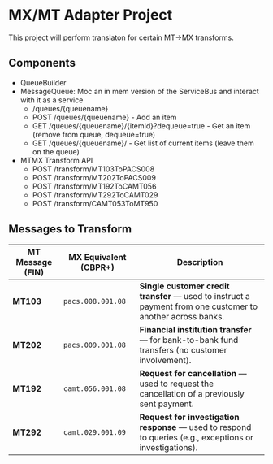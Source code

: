 # MX/MT Adapter Project

This project will perform translaton for certain MT->MX transforms.

## Components

- QueueBuilder
- MessageQueue: Moc an in mem version of the ServiceBus and interact with it as a service
  - /queues/{queuename}
  - POST /queues/{queuename} - Add an item
  - GET  /queues/{queuename}/{itemId}?dequeue=true - Get an item (remove from queue, dequeue=true)
  - GET  /queues/{queuename}/ - Get list of current items (leave them on the queue)
- MTMX Transform API
  - POST /transform/MT103ToPACS008
  - POST /transform/MT202ToPACS009
  - POST /transform/MT192ToCAMT056
  - POST /transform/MT292ToCAMT029
  - POST /transform/CAMT053ToMT950 

## Messages to Transform

| **MT Message (FIN)** | **MX Equivalent (CBPR+)**     | **Description**                                                                 |
|----------------------|-------------------------------|---------------------------------------------------------------------------------|
| **MT103**            | `pacs.008.001.08`             | **Single customer credit transfer** — used to instruct a payment from one customer to another across banks. |
| **MT202**            | `pacs.009.001.08`             | **Financial institution transfer** — for bank-to-bank fund transfers (no customer involvement).             |
| **MT192**            | `camt.056.001.08`             | **Request for cancellation** — used to request the cancellation of a previously sent payment.              |
| **MT292**            | `camt.029.001.09`             | **Request for investigation response** — used to respond to queries (e.g., exceptions or investigations).   |

